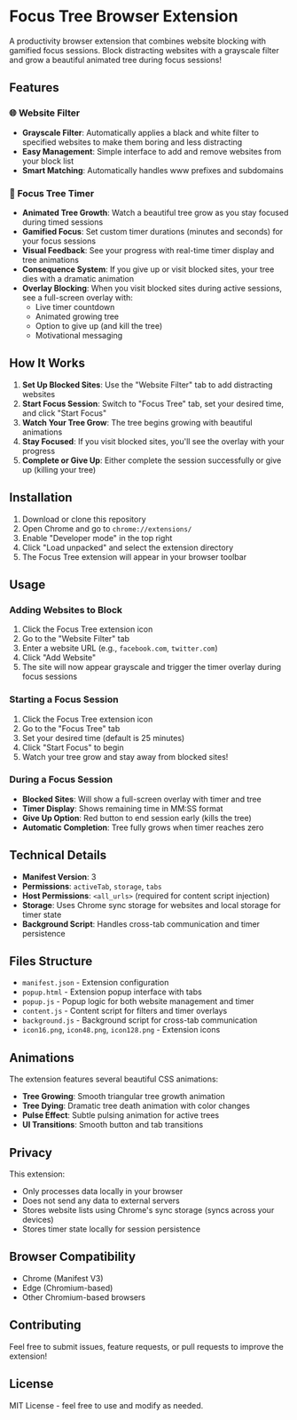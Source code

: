 # Focus Tree Browser Extension

A productivity browser extension that combines website blocking with gamified focus sessions. Block distracting websites with a grayscale filter and grow a beautiful animated tree during focus sessions!

## Features

### 🌐 Website Filter
- **Grayscale Filter**: Automatically applies a black and white filter to specified websites to make them boring and less distracting
- **Easy Management**: Simple interface to add and remove websites from your block list
- **Smart Matching**: Automatically handles www prefixes and subdomains

### 🌱 Focus Tree Timer
- **Animated Tree Growth**: Watch a beautiful tree grow as you stay focused during timed sessions
- **Gamified Focus**: Set custom timer durations (minutes and seconds) for your focus sessions
- **Visual Feedback**: See your progress with real-time timer display and tree animations
- **Consequence System**: If you give up or visit blocked sites, your tree dies with a dramatic animation
- **Overlay Blocking**: When you visit blocked sites during active sessions, see a full-screen overlay with:
  - Live timer countdown
  - Animated growing tree
  - Option to give up (and kill the tree)
  - Motivational messaging

## How It Works

1. **Set Up Blocked Sites**: Use the "Website Filter" tab to add distracting websites
2. **Start Focus Session**: Switch to "Focus Tree" tab, set your desired time, and click "Start Focus"
3. **Watch Your Tree Grow**: The tree begins growing with beautiful animations
4. **Stay Focused**: If you visit blocked sites, you'll see the overlay with your progress
5. **Complete or Give Up**: Either complete the session successfully or give up (killing your tree)

## Installation

1. Download or clone this repository
2. Open Chrome and go to `chrome://extensions/`
3. Enable "Developer mode" in the top right
4. Click "Load unpacked" and select the extension directory
5. The Focus Tree extension will appear in your browser toolbar

## Usage

### Adding Websites to Block
1. Click the Focus Tree extension icon
2. Go to the "Website Filter" tab
3. Enter a website URL (e.g., `facebook.com`, `twitter.com`)
4. Click "Add Website"
5. The site will now appear grayscale and trigger the timer overlay during focus sessions

### Starting a Focus Session
1. Click the Focus Tree extension icon
2. Go to the "Focus Tree" tab
3. Set your desired time (default is 25 minutes)
4. Click "Start Focus" to begin
5. Watch your tree grow and stay away from blocked sites!

### During a Focus Session
- **Blocked Sites**: Will show a full-screen overlay with timer and tree
- **Timer Display**: Shows remaining time in MM:SS format
- **Give Up Option**: Red button to end session early (kills the tree)
- **Automatic Completion**: Tree fully grows when timer reaches zero

## Technical Details

- **Manifest Version**: 3
- **Permissions**: `activeTab`, `storage`, `tabs`
- **Host Permissions**: `<all_urls>` (required for content script injection)
- **Storage**: Uses Chrome sync storage for websites and local storage for timer state
- **Background Script**: Handles cross-tab communication and timer persistence

## Files Structure

- `manifest.json` - Extension configuration
- `popup.html` - Extension popup interface with tabs
- `popup.js` - Popup logic for both website management and timer
- `content.js` - Content script for filters and timer overlays  
- `background.js` - Background script for cross-tab communication
- `icon16.png`, `icon48.png`, `icon128.png` - Extension icons

## Animations

The extension features several beautiful CSS animations:

- **Tree Growing**: Smooth triangular tree growth animation
- **Tree Dying**: Dramatic tree death animation with color changes
- **Pulse Effect**: Subtle pulsing animation for active trees
- **UI Transitions**: Smooth button and tab transitions

## Privacy

This extension:
- Only processes data locally in your browser
- Does not send any data to external servers
- Stores website lists using Chrome's sync storage (syncs across your devices)
- Stores timer state locally for session persistence

## Browser Compatibility

- Chrome (Manifest V3)
- Edge (Chromium-based)
- Other Chromium-based browsers

## Contributing

Feel free to submit issues, feature requests, or pull requests to improve the extension!

## License

MIT License - feel free to use and modify as needed.
